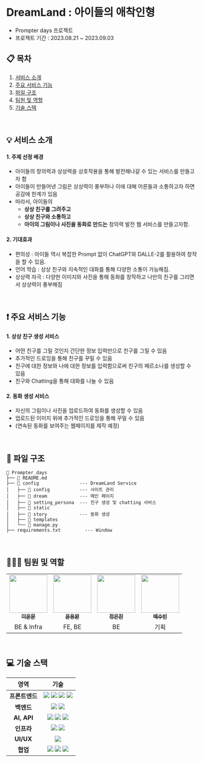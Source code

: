 # DreamLand : 아이들의 애착인형
- Prompter days 프로젝트
- 프로젝트 기간 : 2023.08.21 ~ 2023.09.03

## 📋 목차
1. [서비스 소개](#-서비스-소개)
2. [주요 서비스 기능](#-주요-서비스-기능)
3. [파일 구조](#-파일-구조)
4. [팀원 및 역할](#-팀원-및-역할)
5. [기술 스택](#-기술-스택)
<br>

## 💡 서비스 소개
#### 1. 주제 선정 배경
- 아이들의 창의력과 상상력을 상호작용을 통해 발전해나갈 수 있는 서비스를 만들고자 함
- 아이들이 만들어낸 그림은 상상력이 풍부하나 이에 대해 어른들과 소통하고자 하면 공감에 한계가 있음
- 따라서, 아이들의
  - <b>상상 친구를 그려주고</b>
  - <b>상상 친구와 소통하고</b>
  - <b>아이의 그림이나 사진을 동화로 만드는</b> 창의력 발전 웹 서비스를 만들고자함.
#### 2. 기대효과
- 편의성 : 아이들 역시 복잡한 Prompt 없이 ChatGPT와 DALLE-2를 활용하여 창작을 할 수 있음.
- 언어 학습 : 상상 친구와 지속적인 대화를 통해 다양한 소통이 가능해짐.
- 상상력 자극 : 다양한 이미지와 사진을 통해 동화를 창작하고 나만의 친구를 그리면서 상상력이 풍부해짐
<br>

## ❗ 주요 서비스 기능
#### 1. 상상 친구 생성 서비스
- 어떤 친구를 그릴 것인지 간단한 정보 입력만으로 친구를 그릴 수 있음
- 추가적인 드로잉을 통해 친구를 꾸밀 수 있음
- 친구에 대한 정보와 나에 대한 정보를 입력함으로써 친구의 페르소나를 생성할 수 있음
- 친구와 Chatting을 통해 대화를 나눌 수 있음
#### 2. 동화 생성 서비스
- 자신의 그림이나 사진을 업로드하여 동화를 생성할 수 있음
- 업로드된 이미지 위에 추가적인 드로잉을 통해 꾸밀 수 있음
- (연속된 동화를 보여주는 웹페이지를 제작 예정)
<br>

## 📂 파일 구조
```
📁 Prompter_days
├── 📃 README.md
├── 📁 config               --- DreamLand Service 
│   ├── 📁 config           --- 사이트 관리
│   ├── 📁 dream            --- 메인 페이지
│   ├── 📁 setting_persona  --- 친구 생성 및 chatting 서비스
│   ├── 📁 static           
│   ├── 📁 story            --- 동화 생성
│   ├── 📁 templates    
│   └── 📃 manage.py 
├── requirements.txt         --- Window
```
<br>

## 🧑‍🤝‍🧑 팀원 및 역할
<table>
  <tbody>
    <tr>
      <td align="center">
        <a href="https://github.com/jjhh0210">
          <img src="https://avatars.githubusercontent.com/u/85385027?v=4" width="100px;">  <br>
          <sub><b>이운문</b></sub>
        </a>
      </td>
      <td align="center">
        <a href="https://github.com/ayocado">
          <img src="https://avatars.githubusercontent.com/u/89889583?v=4" width="100px;">  <br>
          <sub><b>윤용완</b></sub>
        </a>
      </td>
      <td align="center">
        <a href="https://github.com/jian1114">
          <img src="https://avatars.githubusercontent.com/u/77630266?v=4" width="100px;">  <br>
          <sub><b>정은찬</b></sub>
        </a>
      </td>
      <td align="center">
        <a href="https://github.com/ayocado">
          <img src="https://avatars.githubusercontent.com/u/89889583?v=4" width="100px;">  <br>
          <sub><b>배수빈</b></sub>
        </a>
      </td>
    </tr>
    <tr>
      <td align="center">BE & Infra</td>
      <td align="center">FE, BE</td>
      <td align="center">BE</td>
      <td align="center">기획</td>
    </tr>
  </tbody>
</table>
<br>

## 💻 기술 스택
<table>
  <thead>
    <tr>
      <th align='center'>영역</th>
      <th align='center'>기술</th>
    </tr>
  </thead>
  <tbody>
    <tr>
      <td align='center'><strong>프론트엔드</strong></td>
      <td align='center'>
        <img src="https://img.shields.io/badge/HTML5-E34F26?style=for-the-badge&logo=HTML5&logoColor=white">
        <img src="https://img.shields.io/badge/CSS3-1572B6?style=for-the-badge&logo=CSS3&logoColor=white">
        <img src="https://img.shields.io/badge/javascript-F7DF1E?style=for-the-badge&logo=javascript&logoColor=white">
        <img src="https://img.shields.io/badge/jquery-0769AD?style=for-the-badge&logo=jquery&logoColor=white">
      </td>
    </tr>
    <tr>
      <td align='center'><strong>백엔드</strong></td>
      <td align='center'>
        <img src="https://img.shields.io/badge/django-092E20?style=for-the-badge&logo=django&logoColor=white">
        <img src="https://img.shields.io/badge/sqlite-003B57?style=for-the-badge&logo=sqlite&logoColor=white">
      </td>
    </tr>
    <tr>
      <td align='center'><strong>AI, API</strong></td>
      <td align='center'>
        <img src="https://img.shields.io/badge/Python-3776AB?style=for-the-badge&logo=Python&logoColor=white">
        <img src="https://img.shields.io/badge/openai-412991?style=for-the-badge&logo=openai&logoColor=white">
        <img src="https://img.shields.io/badge/google-4285F4?style=for-the-badge&logo=google&logoColor=white">
      </td>
    </tr>
    <tr>
      <td align='center'><strong>인프라</strong></td>
      <td align='center'>
        <img src="https://img.shields.io/badge/nginx-009639?style=for-the-badge&logo=nginx&logoColor=white">
        <img src="https://img.shields.io/badge/pythonanywhere-1D9FD7?style=flat&logo=pythonanywhere&logoColor=white"/>
      </td>
    </tr>
    <tr>
      <td align='center'><strong>UI/UX</strong></td>
      <td align='center'>
        <img src="https://img.shields.io/badge/figma-F24E1E?style=for-the-badge&logo=figma&logoColor=white">
      </td>
    </tr>
    <tr>
      <td align='center'><strong>협업</strong></td>
      <td align='center'>
        <img src="https://img.shields.io/badge/notion-000000?style=for-the-badge&logo=notion&logoColor=white">
        <img src="https://img.shields.io/badge/discord-5865F2?style=for-the-badge&logo=discord&logoColor=white">
        <img src="https://img.shields.io/badge/github-181717?style=for-the-badge&logo=github&logoColor=white">
      </td>
    </tr>
  </tbody>
</table>
